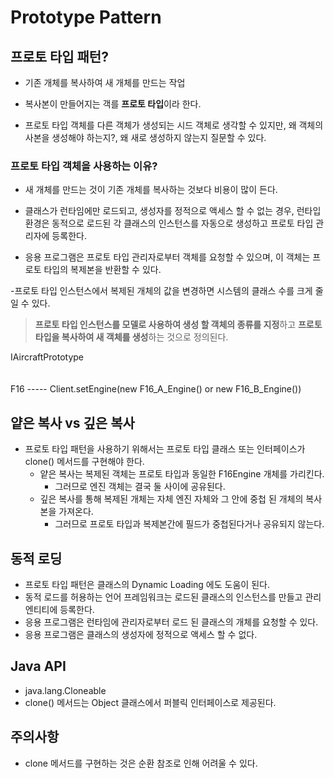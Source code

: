 # Prototype Pattern

## 프로토 타입 패턴?

- 기존 개체를 복사하여 새 개체를 만드는 작업
- 복사본이 만들어지는 객를 **프로토 타입**이라 한다.

- 프로토 타입 객체를 다른 객체가 생성되는 시드 객체로 생각할 수 있지만, 
  왜 객체의 사본을 생성해야 하는지?, 왜 새로 생성하지 않는지 질문할 수 있다.
  
### 프로토 타입 객체을 사용하는 이유?

- 새 개체를 만드는 것이 기존 개체를 복사하는 것보다 비용이 많이 든다.

- 클래스가 런타임에만 로드되고, 생성자를 정적으로 액세스 할 수 없는 경우, 런타입 환경은 동적으로 로드된 각 클래스의 인스턴스를 자동으로 생성하고 프로토 타입 관리자에 등록한다.
- 응용 프로그램은 프로토 타입 관리자로부터 객체를 요청할 수 있으며, 이 객체는 프로토 타입의 복제본을 반환할 수 있다.

-프로토 타입 인스턴스에서 복제된 개체의 값을 변경하면 시스템의 클래스 수를 크게 줄일 수 있다.

> **프로토 타입 인스턴스를 모델로 사용하여 생성 할 객체의 종류를 지정**하고 **프로토 타입을 복사하여 새 객체를 생성**하는 것으로 정의된다.


  IAircraftPrototype
        \
         \
          \
          F16 ----- Client.setEngine(new F16_A_Engine() or new F16_B_Engine())

## 얕은 복사 vs 깊은 복사

- 프로토 타입 패턴을 사용하기 위해서는 프로토 타입 클래스 또는 인터페이스가 clone() 메서드를 구현해야 한다.
  - 얕은 복사는 복제된 객체는 프로토 타입과 동일한 F16Engine 개체를 가리킨다.
    - 그러므로 엔진 객체는 결국 둘 사이에 공유된다.
  - 깊은 복사를 통해 복제된 개체는 자체 엔진 자체와 그 안에 중첩 된 개체의 복사본을 가져온다.
    - 그러므로 프로토 타입과 복제본간에 필드가 중첩된다거나 공유되지 않는다.

## 동적 로딩

- 프로토 타입 패턴은 클래스의 Dynamic Loading 에도 도움이 된다.
- 동적 로드를 허용하는 언어 프레임워크는 로드된 클래스의 인스턴스를 만들고 관리 엔티티에 등록한다.
- 응용 프로그램은 런타임에 관리자로부터 로드 된 클래스의 개체를 요청할 수 있다.
- 응용 프로그램은 클래스의 생성자에 정적으로 액세스 할 수 없다.


## Java API

- java.lang.Cloneable
- clone() 메서드는 Object 클래스에서 퍼블릭 인터페이스로 제공된다.

## 주의사항

- clone 메서드를 구현하는 것은 순환 참조로 인해 어려울 수 있다.
